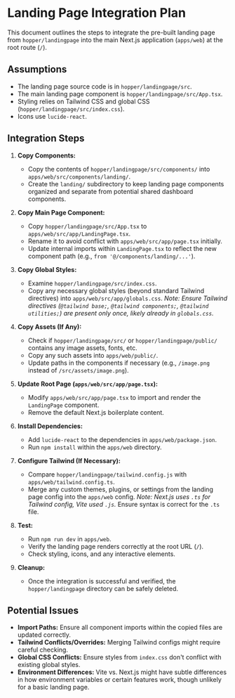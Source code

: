 # Landing Page Integration Plan

This document outlines the steps to integrate the pre-built landing page from `hopper/landingpage` into the main Next.js application (`apps/web`) at the root route (`/`).

## Assumptions

- The landing page source code is in `hopper/landingpage/src`.
- The main landing page component is `hopper/landingpage/src/App.tsx`.
- Styling relies on Tailwind CSS and global CSS (`hopper/landingpage/src/index.css`).
- Icons use `lucide-react`.

## Integration Steps

1.  **Copy Components:**
    - Copy the contents of `hopper/landingpage/src/components/` into `apps/web/src/components/landing/`.
    - Create the `landing/` subdirectory to keep landing page components organized and separate from potential shared dashboard components.

2.  **Copy Main Page Component:**
    - Copy `hopper/landingpage/src/App.tsx` to `apps/web/src/app/LandingPage.tsx`.
    - Rename it to avoid conflict with `apps/web/src/app/page.tsx` initially.
    - Update internal imports within `LandingPage.tsx` to reflect the new component path (e.g., `from '@/components/landing/...'`).

3.  **Copy Global Styles:**
    - Examine `hopper/landingpage/src/index.css`.
    - Copy any necessary global styles (beyond standard Tailwind directives) into `apps/web/src/app/globals.css`.
    *Note: Ensure Tailwind directives (`@tailwind base;`, `@tailwind components;`, `@tailwind utilities;`) are present only once, likely already in `globals.css`.* 

4.  **Copy Assets (If Any):**
    - Check if `hopper/landingpage/src/` or `hopper/landingpage/public/` contains any image assets, fonts, etc.
    - Copy any such assets into `apps/web/public/`.
    - Update paths in the components if necessary (e.g., `/image.png` instead of `/src/assets/image.png`).

5.  **Update Root Page (`apps/web/src/app/page.tsx`):**
    - Modify `apps/web/src/app/page.tsx` to import and render the `LandingPage` component.
    - Remove the default Next.js boilerplate content.

6.  **Install Dependencies:**
    - Add `lucide-react` to the dependencies in `apps/web/package.json`.
    - Run `npm install` within the `apps/web` directory.

7.  **Configure Tailwind (If Necessary):**
    - Compare `hopper/landingpage/tailwind.config.js` with `apps/web/tailwind.config.ts`.
    - Merge any custom themes, plugins, or settings from the landing page config into the `apps/web` config.
    *Note: Next.js uses `.ts` for Tailwind config, Vite used `.js`.* Ensure syntax is correct for the `.ts` file.

8.  **Test:**
    - Run `npm run dev` in `apps/web`.
    - Verify the landing page renders correctly at the root URL (`/`).
    - Check styling, icons, and any interactive elements.

9.  **Cleanup:**
    - Once the integration is successful and verified, the `hopper/landingpage` directory can be safely deleted.

## Potential Issues

- **Import Paths:** Ensure all component imports within the copied files are updated correctly.
- **Tailwind Conflicts/Overrides:** Merging Tailwind configs might require careful checking.
- **Global CSS Conflicts:** Ensure styles from `index.css` don't conflict with existing global styles.
- **Environment Differences:** Vite vs. Next.js might have subtle differences in how environment variables or certain features work, though unlikely for a basic landing page. 